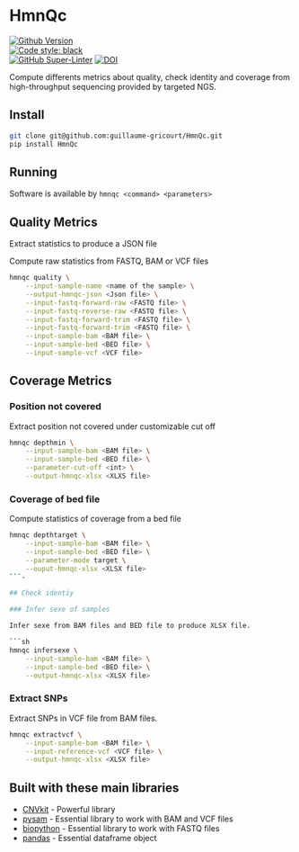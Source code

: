 # HmnQc

[![Github Version](https://img.shields.io/github/v/release/guillaume-gricourt/HmnQc?display_name=tag&sort=semver)](version)  
[![Code style: black](https://img.shields.io/badge/code%20style-black-000000.svg)](https://github.com/psf/black)  
[![GitHub Super-Linter](https://github.com/guillaume-gricourt/HmnQc/workflows/Tests/badge.svg)](https://github.com/marketplace/actions/super-linter) [![DOI](https://zenodo.org/badge/582107760.svg)](https://zenodo.org/badge/latestdoi/582107760)  

Compute differents metrics about quality, check identity and coverage from high-throughput sequencing provided by targeted NGS.

## Install

```sh
git clone git@github.com:guillaume-gricourt/HmnQc.git
pip install HmnQc
```

## Running

Software is available by `hmnqc <command> <parameters>`

## Quality Metrics

Extract statistics to produce a JSON file

Compute raw statistics from FASTQ, BAM or VCF files

```sh
hmnqc quality \
    --input-sample-name <name of the sample> \
    --output-hmnqc-json <Json file> \
    --input-fastq-forward-raw <FASTQ file> \
    --input-fastq-reverse-raw <FASTQ file> \
    --input-fastq-forward-trim <FASTQ file> \
    --input-fastq-forward-trim <FASTQ file> \
    --input-sample-bam <BAM file> \
    --input-sample-bed <BED file> \
    --input-sample-vcf <VCF file>
```

## Coverage Metrics

### Position not covered

Extract position not covered under customizable cut off

```sh
hmnqc depthmin \
    --input-sample-bam <BAM file> \
    --input-sample-bed <BED file> \
    --parameter-cut-off <int> \
    --output-hmnqc-xlsx <XLXS file>
```

### Coverage of bed file

Compute statistics of coverage from a bed file

```sh
hmnqc depthtarget \
    --input-sample-bam <BAM file> \
    --input-sample-bed <BED file> \
    --parameter-mode target \
    --ouput-hmnqc-xlsx <XLSX file>
```-

## Check identiy

### Infer sexe of samples

Infer sexe from BAM files and BED file to produce XLSX file.

```sh
hmnqc infersexe \
    --input-sample-bam <BAM file> \
    --input-sample-bed <BED file> \
    --output-hmnqc-xlsx <XLSX file>
```

### Extract SNPs

Extract SNPs in VCF file from BAM files.

```sh
hmnqc extractvcf \
    --input-sample-bam <BAM file> \
    --input-reference-vcf <VCF file> \
    --output-hmnqc-xlsx <XLSX file>
```

## Built with these main libraries

* [CNVkit](https://github.com/etal/cnvkit) - Powerful library
* [pysam](https://github.com/pysam-developers/pysam) - Essential library to work with BAM and VCF files
* [biopython](https://github.com/biopython/biopython) - Essential library to work with FASTQ files
* [pandas](https://github.com/pandas-dev/pandas) - Essential dataframe object

